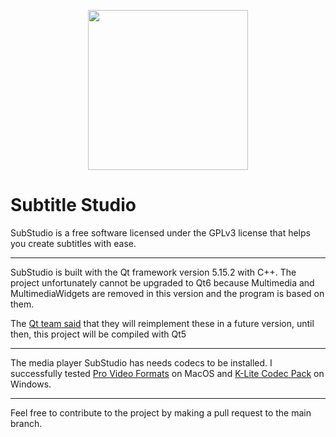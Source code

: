 <p align="center" title="SubStudio icon">
  <img height=256 src="https://raw.githubusercontent.com/billvog/substudio/main/assets/colored-icon.png"/>
</p>

# Subtitle Studio

SubStudio is a free software licensed under the GPLv3 license that helps you create subtitles with ease.

---

SubStudio is built with the Qt framework version 5.15.2 with C++. The project unfortunately cannot be upgraded to Qt6 because Multimedia and MultimediaWidgets are removed in this version and the program is based on them.

The [Qt team said](https://doc-snapshots.qt.io/qt6-dev/whatsnew60.html#removed-modules-in-qt-6-0) that they will reimplement these in a future version, until then, this project will be compiled with Qt5

---

The media player SubStudio has needs codecs to be installed. I successfully tested [Pro Video Formats](https://support.apple.com/kb/DL2050) on MacOS and [K-Lite Codec Pack](https://codecguide.com/download_kl.htm) on Windows.

---

Feel free to contribute to the project by making a pull request to the main branch.
